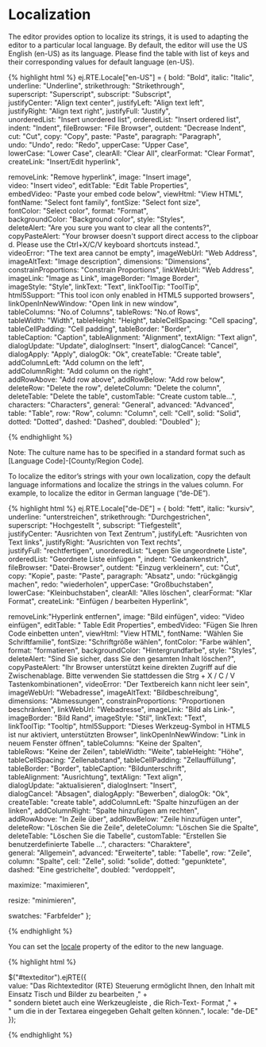 # Localization

The editor provides option to localize its strings, it is used to adapting the editor to a particular local language. By default, the editor will use the US English (en-US) as its language. Please find the table with list of keys and their corresponding values for default language (en-US).

{% highlight html %}
ej.RTE.Locale["en-US"] = {
bold: "Bold",
italic: "Italic",
underline: "Underline",
strikethrough: "Strikethrough",
superscript: "Superscript",
subscript: "Subscript",
justifyCenter: "Align text center",
justifyLeft: "Align text left",
justifyRight: "Align text right",
justifyFull: "Justify",
unorderedList: "Insert unordered list",
orderedList: "Insert ordered list",
indent: "Indent",
fileBrowser: "File Browser",
outdent: "Decrease Indent",
cut: "Cut",
copy: "Copy",
paste: "Paste",
paragraph: "Paragraph",
undo: "Undo",
redo: "Redo",
upperCase: "Upper Case",
lowerCase: "Lower Case",
clearAll: "Clear All",
clearFormat: "Clear Format",
createLink: "Insert/Edit hyperlink",

removeLink: "Remove hyperlink",
image: "Insert image",
video: "Insert video",
editTable: "Edit Table Properties",
embedVideo: "Paste your embed code below",
viewHtml: "View HTML",
fontName: "Select font family",
fontSize: "Select font size",
fontColor: "Select color",
format: "Format",
backgroundColor: "Background color",
style: "Styles",
deleteAlert: "Are you sure you want to clear all the contents?",
copyPasteAlert: "Your browser doesn't support direct access to the clipboard. Please use the Ctrl+X/C/V keyboard shortcuts instead.",
videoError: "The text area cannot be empty",
imageWebUrl: "Web Address",
imageAltText: "Image description",
dimensions: "Dimensions",
constrainProportions: "Constrain Proportions",
linkWebUrl: "Web Address",
imageLink: "Image as Link",
imageBorder: "Image Border",
imageStyle: "Style",
linkText: "Text",
linkToolTip: "ToolTip",
html5Support: "This tool icon only enabled in HTML5 supported browsers",
linkOpenInNewWindow: "Open link in new window",
tableColumns: "No.of Columns",
tableRows: "No.of Rows",
tableWidth: "Width",
tableHeight: "Height",
tableCellSpacing: "Cell spacing",
tableCellPadding: "Cell padding",
tableBorder: "Border",
tableCaption: "Caption",
tableAlignment: "Alignment",
textAlign: "Text align",
dialogUpdate: "Update",
dialogInsert: "Insert",
dialogCancel: "Cancel",
dialogApply: "Apply",
dialogOk: "Ok",
createTable: "Create table",
addColumnLeft: "Add column on the left",
addColumnRight: "Add column on the right",
addRowAbove: "Add row above",
addRowBelow: "Add row below",
deleteRow: "Delete the row",
deleteColumn: "Delete the column",
deleteTable: "Delete the table",
customTable: "Create custom table...",
characters: "Characters",
general: "General",
advanced: "Advanced",
table: "Table",
row: "Row",
column: "Column",
cell: "Cell",
solid: "Solid",
dotted: "Dotted",
dashed: "Dashed",
doubled: "Doubled"
};





{% endhighlight %}

Note:  The culture name has to be specified in a standard format such as [Language Code]-[County/Region Code].

To localize the editor’s strings with your own localization, copy the default language informations and localize the strings in the values column. For example, to localize the editor in German language (“de-DE”).

{% highlight html %}
ej.RTE.Locale["de-DE"] = {
bold: "fett",
italic: "kursiv",
underline: "unterstreichen",
strikethrough: "Durchgestrichen",
superscript: "Hochgestellt ",
subscript: "Tiefgestellt",
justifyCenter: "Ausrichten von Text Zentrum",
justifyLeft: "Ausrichten von Text links",
justifyRight: "Ausrichten von Text rechts",
justifyFull: "rechtfertigen",
unorderedList: "Legen Sie ungeordnete Liste",
orderedList: "Geordnete Liste einfügen ",
indent: "Gedankenstrich",
fileBrowser: "Datei-Browser",
outdent: "Einzug verkleinern",
cut: "Cut",
copy: "Kopie",
paste: "Paste",
paragraph: "Absatz",
undo: "rückgängig machen",
redo: "wiederholen",
upperCase: "Großbuchstaben",
lowerCase: "Kleinbuchstaben",
clearAll: "Alles löschen",
clearFormat: "Klar Format",
createLink: "Einfügen / bearbeiten Hyperlink",

removeLink:"Hyperlink entfernen",
image: "Bild einfügen",
video: "Video einfügen",
editTable: " Table Edit Properties",
embedVideo: "Fügen Sie Ihren Code einbetten unten",
viewHtml: "View HTML",
fontName: "Wählen Sie Schriftfamilie",
fontSize: "Schriftgröße wählen",
fontColor: "Farbe wählen",
format: "formatieren",
backgroundColor: "Hintergrundfarbe",
style: "Styles",
deleteAlert: "Sind Sie sicher, dass Sie den gesamten Inhalt löschen?",
copyPasteAlert: "Ihr Browser unterstützt keine direkten Zugriff auf die Zwischenablage. Bitte verwenden Sie stattdessen die Strg + X / C / V Tastenkombinationen",
videoError: "Der Textbereich kann nicht leer sein",
imageWebUrl: "Webadresse",
imageAltText: "Bildbeschreibung",
dimensions: "Abmessungen",
constrainProportions: "Proportionen beschränken",
linkWebUrl: "Webadresse",
imageLink: "Bild als Link-",
imageBorder: "Bild Rand",
imageStyle: "Stil",
linkText: "Text",
linkToolTip: "Tooltip",
html5Support: "Dieses Werkzeug-Symbol in HTML5 ist nur aktiviert, unterstützten Browser",
linkOpenInNewWindow: "Link in neuem Fenster öffnen",
tableColumns: "Keine der Spalten",
tableRows: "Keine der Zeilen",
tableWidth: "Weite",
tableHeight: "Höhe",
tableCellSpacing: "Zellenabstand",
tableCellPadding: "Zellauffüllung",
tableBorder: "Border",
tableCaption: "Bildunterschrift",
tableAlignment: "Ausrichtung",
textAlign: "Text align",
dialogUpdate: "aktualisieren",
dialogInsert: "Insert",
dialogCancel: "Absagen",
dialogApply: "Bewerben",
dialogOk: "Ok",
createTable: "create table",
addColumnLeft: "Spalte hinzufügen an der linken",
addColumnRight: "Spalte hinzufügen am rechten",
addRowAbove: "In Zeile über",
addRowBelow: "Zeile hinzufügen unter",
deleteRow: "Löschen Sie die Zeile",
deleteColumn: "Löschen Sie die Spalte",
deleteTable: "Löschen Sie die Tabelle",
customTable: "Erstellen Sie benutzerdefinierte Tabelle ...",
characters: "Charaktere",
general: "Allgemein",
advanced: "Erweiterte",
table: "Tabelle",
row: "Zeile",
column: "Spalte",
cell: "Zelle",
solid: "solide",
dotted: "gepunktete",
dashed: "Eine gestrichelte",
doubled: "verdoppelt",

maximize: "maximieren", 

resize: "minimieren",

swatches: "Farbfelder"
};





{% endhighlight %}

You can set the [locale](http://help.syncfusion.com/js/api/ejrte#members:locale "") property of the editor to the new language. 

{% highlight html %}

$("#texteditor").ejRTE({
value: "Das Richtexteditor (RTE) Steuerung ermöglicht Ihnen, den Inhalt mit Einsatz Tisch und Bilder zu bearbeiten ," +
" sondern bietet auch eine Werkzeugleiste , die Rich-Text- Format ," +
" um die in der Textarea eingegeben Gehalt gelten können.",
locale: "de-DE"
});





{% endhighlight %}

